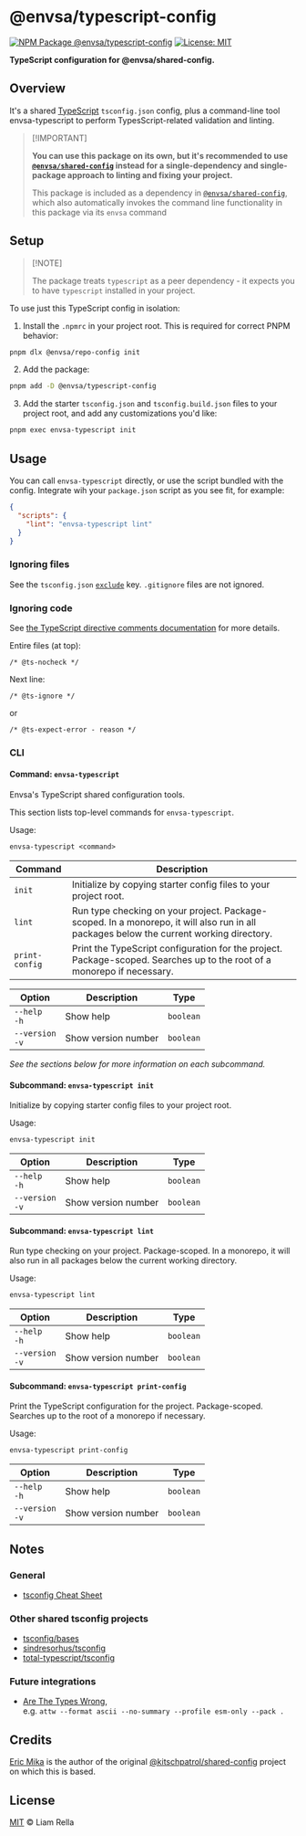 <!--+ Warning: Content inside HTML comment blocks was generated by mdat and may be overwritten. +-->

<!-- title -->

# @envsa/typescript-config

<!-- /title -->

<!-- badges -->

[![NPM Package @envsa/typescript-config](https://img.shields.io/npm/v/@envsa/typescript-config.svg)](https://npmjs.com/package/@envsa/typescript-config)
[![License: MIT](https://img.shields.io/badge/License-MIT-yellow.svg)](https://opensource.org/licenses/MIT)

<!-- /badges -->

<!-- description -->

**TypeScript configuration for @envsa/shared-config.**

<!-- /description -->

## Overview

It's a shared [TypeScript](https://www.typescriptlang.org/) `tsconfig.json` config, plus a command-line tool envsa-typescript to perform TypesScript-related validation and linting.

<!-- recommendation -->

> \[!IMPORTANT]
>
> **You can use this package on its own, but it's recommended to use [`@envsa/shared-config`](https://www.npmjs.com/package/@envsa/shared-config) instead for a single-dependency and single-package approach to linting and fixing your project.**
>
> This package is included as a dependency in [`@envsa/shared-config`](https://www.npmjs.com/package/@envsa/shared-config), which also automatically invokes the command line functionality in this package via its `envsa` command

<!-- /recommendation -->

## Setup

> \[!NOTE]
>
> The package treats `typescript` as a peer dependency - it expects you to have `typescript` installed in your project.

To use just this TypeScript config in isolation:

1. Install the `.npmrc` in your project root. This is required for correct PNPM behavior:

```sh
pnpm dlx @envsa/repo-config init
```

2. Add the package:

```sh
pnpm add -D @envsa/typescript-config
```

3. Add the starter `tsconfig.json` and `tsconfig.build.json` files to your project root, and add any customizations you'd like:

```sh
pnpm exec envsa-typescript init
```

## Usage

You can call `envsa-typescript` directly, or use the script bundled with the config.
Integrate wih your `package.json` script as you see fit, for example:

```json
{
  "scripts": {
    "lint": "envsa-typescript lint"
  }
}
```

### Ignoring files

See the `tsconfig.json` [`exclude`](https://www.typescriptlang.org/tsconfig/#exclude) key.
`.gitignore` files are not ignored.

### Ignoring code

See [the TypeScript directive comments documentation](https://www.typescriptlang.org/docs/handbook/release-notes/typescript-3-9.html#improved-checking-for-js-files) for more details.

Entire files (at top):

`/* @ts-nocheck */`

Next line:

`/* @ts-ignore */`

or

`/* @ts-expect-error - reason */`

### CLI

<!-- cli-help -->

#### Command: `envsa-typescript`

Envsa's TypeScript shared configuration tools.

This section lists top-level commands for `envsa-typescript`.

Usage:

```txt
envsa-typescript <command>
```

| Command        | Description                                                                                                                             |
| -------------- | --------------------------------------------------------------------------------------------------------------------------------------- |
| `init`         | Initialize by copying starter config files to your project root.                                                                        |
| `lint`         | Run type checking on your project. Package-scoped. In a monorepo, it will also run in all packages below the current working directory. |
| `print-config` | Print the TypeScript configuration for the project. Package-scoped. Searches up to the root of a monorepo if necessary.                 |

| Option              | Description         | Type      |
| ------------------- | ------------------- | --------- |
| `--help`<br>`-h`    | Show help           | `boolean` |
| `--version`<br>`-v` | Show version number | `boolean` |

_See the sections below for more information on each subcommand._

#### Subcommand: `envsa-typescript init`

Initialize by copying starter config files to your project root.

Usage:

```txt
envsa-typescript init
```

| Option              | Description         | Type      |
| ------------------- | ------------------- | --------- |
| `--help`<br>`-h`    | Show help           | `boolean` |
| `--version`<br>`-v` | Show version number | `boolean` |

#### Subcommand: `envsa-typescript lint`

Run type checking on your project. Package-scoped. In a monorepo, it will also run in all packages below the current working directory.

Usage:

```txt
envsa-typescript lint
```

| Option              | Description         | Type      |
| ------------------- | ------------------- | --------- |
| `--help`<br>`-h`    | Show help           | `boolean` |
| `--version`<br>`-v` | Show version number | `boolean` |

#### Subcommand: `envsa-typescript print-config`

Print the TypeScript configuration for the project. Package-scoped. Searches up to the root of a monorepo if necessary.

Usage:

```txt
envsa-typescript print-config
```

| Option              | Description         | Type      |
| ------------------- | ------------------- | --------- |
| `--help`<br>`-h`    | Show help           | `boolean` |
| `--version`<br>`-v` | Show version number | `boolean` |

<!-- /cli-help -->

## Notes

### General

- [tsconfig Cheat Sheet](https://www.totaltypescript.com/tsconfig-cheat-sheet)

### Other shared tsconfig projects

- [tsconfig/bases](https://github.com/tsconfig/bases)
- [sindresorhus/tsconfig](https://github.com/sindresorhus/tsconfig)
- [total-typescript/tsconfig](https://github.com/total-typescript/tsconfig)

### Future integrations

- [Are The Types Wrong](https://github.com/arethetypeswrong/arethetypeswrong.github.io),\
  e.g. `attw --format ascii --no-summary --profile esm-only --pack .`

## Credits

[Eric Mika](https://github.com/kitschpatrol) is the author of the original [@kitschpatrol/shared-config](https://github.com/kitschpatrol/shared-config) project on which this is based.

<!-- license -->

## License

[MIT](license.txt) © Liam Rella

<!-- /license -->
